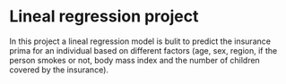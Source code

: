 # Lineal regression project

In this project a lineal regression model is bulit to predict the insurance prima for an individual based on different factors (age, sex, region, if the person smokes or not, body mass index and the number of children covered by the insurance).

